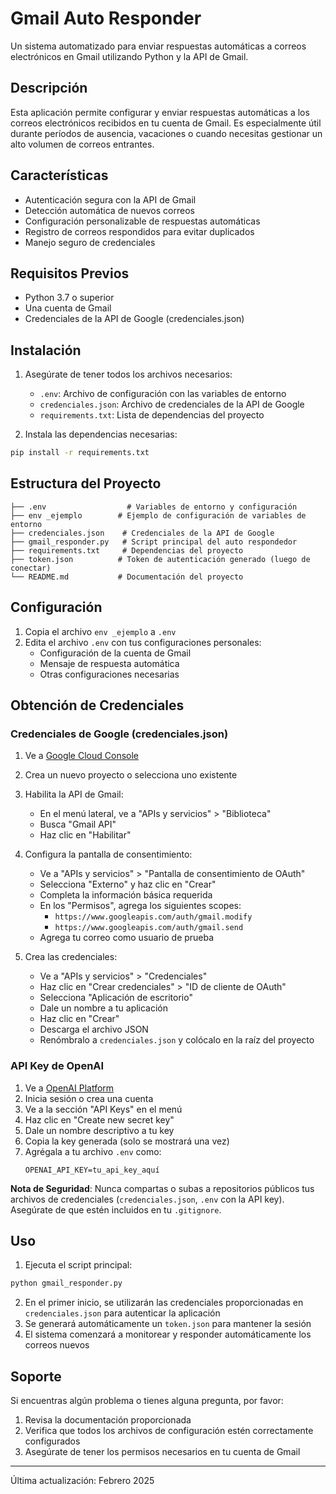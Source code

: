 # Gmail Auto Responder

Un sistema automatizado para enviar respuestas automáticas a correos electrónicos en Gmail utilizando Python y la API de Gmail.

## Descripción

Esta aplicación permite configurar y enviar respuestas automáticas a los correos electrónicos recibidos en tu cuenta de Gmail. Es especialmente útil durante períodos de ausencia, vacaciones o cuando necesitas gestionar un alto volumen de correos entrantes.

## Características

- Autenticación segura con la API de Gmail
- Detección automática de nuevos correos
- Configuración personalizable de respuestas automáticas
- Registro de correos respondidos para evitar duplicados
- Manejo seguro de credenciales

## Requisitos Previos

- Python 3.7 o superior
- Una cuenta de Gmail
- Credenciales de la API de Google (credenciales.json)

## Instalación

1. Asegúrate de tener todos los archivos necesarios:
   - `.env`: Archivo de configuración con las variables de entorno
   - `credenciales.json`: Archivo de credenciales de la API de Google
   - `requirements.txt`: Lista de dependencias del proyecto

2. Instala las dependencias necesarias:
```bash
pip install -r requirements.txt
```

## Estructura del Proyecto

```
├── .env                  # Variables de entorno y configuración
├── env _ejemplo        # Ejemplo de configuración de variables de entorno
├── credenciales.json    # Credenciales de la API de Google
├── gmail_responder.py   # Script principal del auto respondedor
├── requirements.txt     # Dependencias del proyecto
├── token.json          # Token de autenticación generado (luego de conectar)
└── README.md           # Documentación del proyecto
```

## Configuración

1. Copia el archivo `env _ejemplo` a `.env`
2. Edita el archivo `.env` con tus configuraciones personales:
   - Configuración de la cuenta de Gmail
   - Mensaje de respuesta automática
   - Otras configuraciones necesarias

## Obtención de Credenciales

### Credenciales de Google (credenciales.json)

1. Ve a [Google Cloud Console](https://console.cloud.google.com)
2. Crea un nuevo proyecto o selecciona uno existente
3. Habilita la API de Gmail:
   - En el menú lateral, ve a "APIs y servicios" > "Biblioteca"
   - Busca "Gmail API"
   - Haz clic en "Habilitar"

4. Configura la pantalla de consentimiento:
   - Ve a "APIs y servicios" > "Pantalla de consentimiento de OAuth"
   - Selecciona "Externo" y haz clic en "Crear"
   - Completa la información básica requerida
   - En los "Permisos", agrega los siguientes scopes:
     - `https://www.googleapis.com/auth/gmail.modify`
     - `https://www.googleapis.com/auth/gmail.send`
   - Agrega tu correo como usuario de prueba

5. Crea las credenciales:
   - Ve a "APIs y servicios" > "Credenciales"
   - Haz clic en "Crear credenciales" > "ID de cliente de OAuth"
   - Selecciona "Aplicación de escritorio"
   - Dale un nombre a tu aplicación
   - Haz clic en "Crear"
   - Descarga el archivo JSON
   - Renómbralo a `credenciales.json` y colócalo en la raíz del proyecto

### API Key de OpenAI

1. Ve a [OpenAI Platform](https://platform.openai.com/)
2. Inicia sesión o crea una cuenta
3. Ve a la sección "API Keys" en el menú
4. Haz clic en "Create new secret key"
5. Dale un nombre descriptivo a tu key
6. Copia la key generada (solo se mostrará una vez)
7. Agrégala a tu archivo `.env` como:
   ```
   OPENAI_API_KEY=tu_api_key_aquí
   ```

**Nota de Seguridad**: Nunca compartas o subas a repositorios públicos tus archivos de credenciales (`credenciales.json`, `.env` con la API key). Asegúrate de que estén incluidos en tu `.gitignore`.

## Uso

1. Ejecuta el script principal:
```bash
python gmail_responder.py
```

2. En el primer inicio, se utilizarán las credenciales proporcionadas en `credenciales.json` para autenticar la aplicación
3. Se generará automáticamente un `token.json` para mantener la sesión
4. El sistema comenzará a monitorear y responder automáticamente los correos nuevos

## Soporte

Si encuentras algún problema o tienes alguna pregunta, por favor:
1. Revisa la documentación proporcionada
2. Verifica que todos los archivos de configuración estén correctamente configurados
3. Asegúrate de tener los permisos necesarios en tu cuenta de Gmail

---
Última actualización: Febrero 2025
